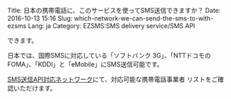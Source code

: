 Title: 日本の携帯電話に、このサービスを使ってSMS送信できますか？
Date: 2016-10-13 15:16
Slug: which-network-we-can-send-the-sms-to-with-ezsms
Lang: ja
Category: EZSMS:SMS delivery service/SMS API

できます。

日本では、国際SMSに対応している「ソフトバンク 3G」、「NTTドコモのFOMA」、「KDDI」と「eMobile」にSMS送信可能です。 

[SMS送信API対応ネットワーク](https://www.ezsms.biz/ja/faq/supported-networks/1/)にて、対応可能な携帯電話事業者 リストをご確認いただけます。